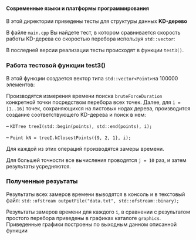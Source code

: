 #### Современные языки и платформы программирования
В этой директории приведены тесты для структуры данных **KD-дерево**

В файле `main.cpp` Вы найдете тест, в котором сравнивается скорость работы KD-дерева со скоростью перебора используя `std::vector`:

В последней версии реализации тесты происходят в функции `test3()`.

### Работа тестовой функции test3()

В этой функции создается вектор типа `std::vector<Point>`на 100000 элементов: 

Производятся измерения времени поиска `bruteForceDuration` конкретной точки посредством перебора всех точек.
Далее, для `i = [1..16]` точек, сохраняющихся на листовых нодах дерева, производится создание соответствующего KD-дерева и поиск в нем:

– `KDTree treeI(std::begin(points), std::end(points), i);`

– `Point kN = treeI.kClosestPoints({9, 2, 1}, i);`


Для каждой из этих операций производятся замеры времени.

Для большей точности все вычисления проводятся `j = 10` раз, и затем результаты усредняются.


### Полученные резуьтаты

Результаты всех замеров времени выводятся в консоль и в текстовый файл:
`std::ofstream outputFile("data.txt", std::ofstream::binary);`

Результаты замеров времени для каждого `i`, в сравнении с результатом простого перебора приведены в графиках каталоге `graphics`. Приведенные графики построены по выходным данном описанной функции
